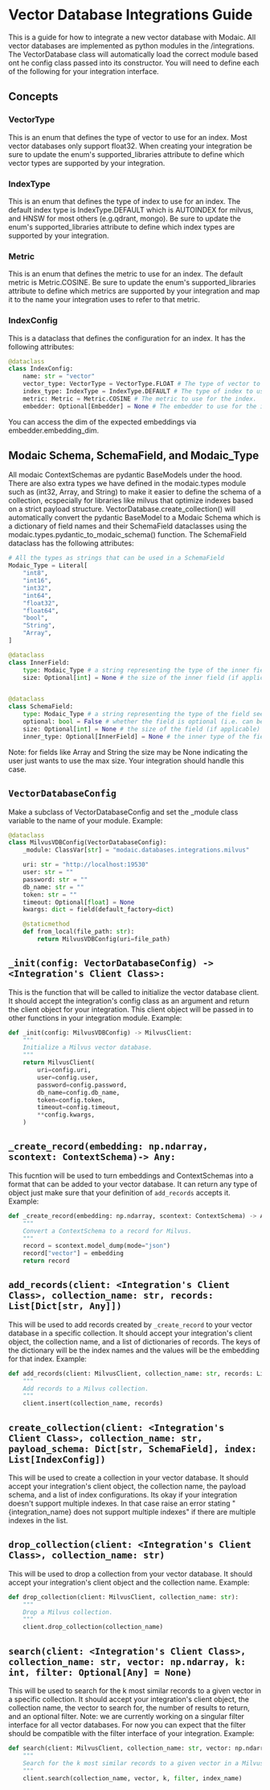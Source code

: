 # Vector Database Integrations Guide
This is a guide for how to integrate a new vector database with Modaic. All vector databases are implemented as python modules in the /integrations. The VectorDatabase class will automatically load the correct module based ont he config class passed into its constructor. You will need to define each of the following for your integration interface.
## Concepts

### VectorType
This is an enum that defines the type of vector to use for an index. Most vector databases only support float32. When creating your integration be sure to update the enum's supported_libraries attribute to define which vector types are supported by your integration.

### IndexType
This is an enum that defines the type of index to use for an index. The default index type is IndexType.DEFAULT which is AUTOINDEX for milvus, and HNSW for most others (e.g.qdrant, mongo). Be sure to update the enum's supported_libraries attribute to define which index types are supported by your integration.

### Metric
This is an enum that defines the metric to use for an index. The default metric is Metric.COSINE. Be sure to update the enum's supported_libraries attribute to define which metrics are supported by your integration and map it to the name your integration uses to refer to that metric.

### IndexConfig
This is a dataclass that defines the configuration for an index. It has the following attributes:
```python
@dataclass
class IndexConfig:
    name: str = "vector"
    vector_type: VectorType = VectorType.FLOAT # The type of vector to use for the index.
    index_type: IndexType = IndexType.DEFAULT # The type of index to use for the index.
    metric: Metric = Metric.COSINE # The metric to use for the index.
    embedder: Optional[Embedder] = None # The embedder to use for the index. If not provided, will use the VectorDatabase's embedder.
```
You can access the dim of the expected embeddings via embedder.embedding_dim.

## Modaic Schema, SchemaField, and Modaic_Type
All modaic ContextSchemas are pydantic BaseModels under the hood. There are also extra types we have defined in the modaic.types module such as (int32, Array, and String) to make it easier to define the schema of a collection, ecspecially for libraries like milvus that optimize indexes based on a strict payload structure. VectorDatabase.create_collection() will automatically convert the pydantic BaseModel to a Modaic Schema which is a dictionary of field names and their SchemaField dataclasses using the modaic.types.pydantic_to_modaic_schema() function. The SchemaField dataclass has the following attributes:
```python
# All the types as strings that can be used in a SchemaField
Modaic_Type = Literal[
    "int8",
    "int16",
    "int32",
    "int64",
    "float32",
    "float64",
    "bool",
    "String",
    "Array",
]

@dataclass
class InnerField:
    type: Modaic_Type # a string representing the type of the inner field see Modaic_Type above
    size: Optional[int] = None # the size of the inner field (if applicable) (e.g. String[100])


@dataclass
class SchemaField:
    type: Modaic_Type # a string representing the type of the field see Modaic_Type above
    optional: bool = False # whether the field is optional (i.e. can be None)
    size: Optional[int] = None # the size of the field (if applicable) (e.g. Array[int,100] or String[100])
    inner_type: Optional[InnerField] = None # the inner type of the field (if applicable) (e.g. for Array[String, 100] the inner_type would be String)
```
Note: for fields like Array and String the size may be None indicating the user just wants to use the max size. Your integration should handle this case.




## `VectorDatabaseConfig`
Make a subclass of VectorDatabaseConfig and set the _module class variable to the name of your module.
Example:
```python
@dataclass
class MilvusVDBConfig(VectorDatabaseConfig):
    _module: ClassVar[str] = "modaic.databases.integrations.milvus"

    uri: str = "http://localhost:19530"
    user: str = ""
    password: str = ""
    db_name: str = ""
    token: str = ""
    timeout: Optional[float] = None
    kwargs: dict = field(default_factory=dict)

    @staticmethod
    def from_local(file_path: str):
        return MilvusVDBConfig(uri=file_path)
```

## `_init(config: VectorDatabaseConfig) -> <Integration's Client Class>:`
This is the function that will be called to initialize the vector database client. It should accept the integration's config class as an argument and return the client object for your integration. This client object will be passed in to other functions in your integration module.
Example:
```python
def _init(config: MilvusVDBConfig) -> MilvusClient:
    """
    Initialize a Milvus vector database.
    """
    return MilvusClient(
        uri=config.uri,
        user=config.user,
        password=config.password,
        db_name=config.db_name,
        token=config.token,
        timeout=config.timeout,
        **config.kwargs,
    )
```

## `_create_record(embedding: np.ndarray, scontext: ContextSchema)-> Any:`
This fucntion will be used to turn embeddings and ContextSchemas into a format that can be added to your vector database. It can return any type of object just make sure that your definition of `add_records` accepts it.
Example:
```python
def _create_record(embedding: np.ndarray, scontext: ContextSchema) -> Any:
    """
    Convert a ContextSchema to a record for Milvus.
    """
    record = scontext.model_dump(mode="json")
    record["vector"] = embedding
    return record
```

## `add_records(client: <Integration's Client Class>, collection_name: str, records: List[Dict[str, Any]])`
This will be used to add records created by `_create_record` to your vector database in a specific collection. It should accept your integration's client object, the collection name, and a list of dictionaries of records. The keys of the dictionary will be the index names and the values will be the embedding for that index.
Example:
```python
def add_records(client: MilvusClient, collection_name: str, records: List[Any]):
    """
    Add records to a Milvus collection.
    """
    client.insert(collection_name, records)
```

## `create_collection(client: <Integration's Client Class>, collection_name: str, payload_schema: Dict[str, SchemaField], index: List[IndexConfig])`
This will be used to create a collection in your vector database. It should accept your integration's client object, the collection name, the payload schema, and a list of index configurations.
Its okay if your integration doesn't support multiple indexes. In that case raise an error stating "{integration_name} does not support multiple indexes" if there are multiple indexes in the list.


## `drop_collection(client: <Integration's Client Class>, collection_name: str)`
This will be used to drop a collection from your vector database. It should accept your integration's client object and the collection name.
Example:
```python
def drop_collection(client: MilvusClient, collection_name: str):
    """
    Drop a Milvus collection.
    """
    client.drop_collection(collection_name)
```

## `search(client: <Integration's Client Class>, collection_name: str, vector: np.ndarray, k: int, filter: Optional[Any] = None)`
This will be used to search for the k most similar records to a given vector in a specific collection. It should accept your integration's client object, the collection name, the vector to search for, the number of results to return, and an optional filter.
Note: we are currently working on a singular filter interface for all vector databases. For now you can expect that the filter should be compatible with the filter interface of your integration.
Example:
```python
def search(client: MilvusClient, collection_name: str, vector: np.ndarray, k: int, filter: Optional[str] = None, index_name: Optional[str] = None):
    """
    Search for the k most similar records to a given vector in a Milvus collection.
    """
    client.search(collection_name, vector, k, filter, index_name)
```
